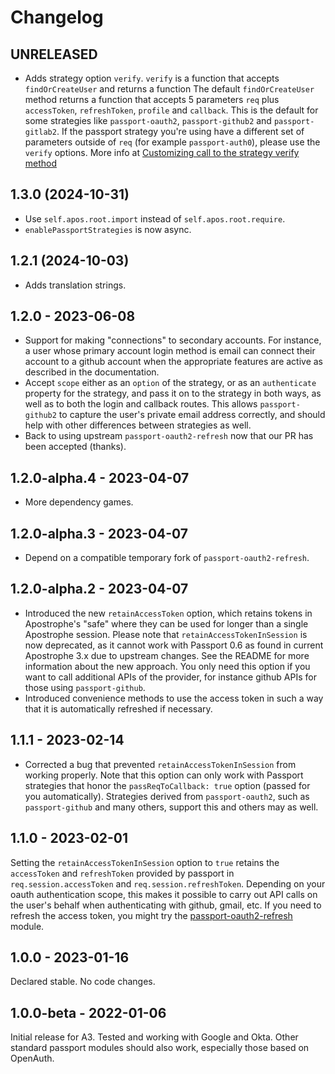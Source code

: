 # Changelog

## UNRELEASED

* Adds strategy option `verify`. `verify` is a function that accepts `findOrCreateUser` and returns a function
The default `findOrCreateUser` method returns a function that accepts 5 parameters `req` plus `accessToken`, `refreshToken`, `profile` and `callback`.
This is the default for some strategies like `passport-oauth2`, `passport-github2` and `passport-gitlab2`.
If the passport strategy you're using have a different set of parameters outside of `req` (for example `passport-auth0`), please use the `verify` options.
More info at [Customizing call to the strategy verify method](/#customizing-call-to-the-strategy-verify-method)

## 1.3.0 (2024-10-31)

* Use `self.apos.root.import` instead of `self.apos.root.require`.
* `enablePassportStrategies` is now async.

## 1.2.1 (2024-10-03)

* Adds translation strings.

## 1.2.0 - 2023-06-08

* Support for making "connections" to secondary accounts. For instance, a user whose primary account login method is email can connect
their account to a github account when the appropriate features are active as described in the documentation.
* Accept `scope` either as an `option` of the strategy, or as an `authenticate` property for the strategy, and
pass it on to the strategy in both ways, as well as to both the login and callback routes. This allows `passport-github2`
to capture the user's private email address correctly, and should help with other differences between strategies as well.
* Back to using upstream `passport-oauth2-refresh` now that our PR has been accepted (thanks).

## 1.2.0-alpha.4 - 2023-04-07

* More dependency games.

## 1.2.0-alpha.3 - 2023-04-07

* Depend on a compatible temporary fork of `passport-oauth2-refresh`.

## 1.2.0-alpha.2 - 2023-04-07

* Introduced the new `retainAccessToken` option, which retains tokens in Apostrophe's
"safe" where they can be used for longer than a single Apostrophe session. Please note
that `retainAccessTokenInSession` is now deprecated, as it cannot work with Passport 0.6
as found in current Apostrophe 3.x due to upstream changes. See the README for
more information about the new approach. You only need this option if you want to
call additional APIs of the provider, for instance github APIs for those using
`passport-github`.
* Introduced convenience methods to use the access token in such a way that it is
automatically refreshed if necessary.

## 1.1.1 - 2023-02-14

* Corrected a bug that prevented `retainAccessTokenInSession` from working properly. Note that this option can only work with Passport strategies that honor the `passReqToCallback: true` option (passed for you automatically). Strategies derived from `passport-oauth2`, such as `passport-github` and many others, support this and others may as well.

## 1.1.0 - 2023-02-01

Setting the `retainAccessTokenInSession` option to `true` retains the `accessToken` and `refreshToken` provided by passport in `req.session.accessToken` and `req.session.refreshToken`. Depending on your oauth authentication scope, this makes it possible to carry out API calls on the user's behalf when authenticating with github, gmail, etc. If you need to refresh the access token, you might try the [passport-oauth2-refresh](https://www.npmjs.com/package/passport-oauth2-refresh) module.

## 1.0.0 - 2023-01-16

Declared stable. No code changes.

## 1.0.0-beta - 2022-01-06

Initial release for A3. Tested and working with Google and Okta. Other standard passport modules should also work, especially those based on OpenAuth.
